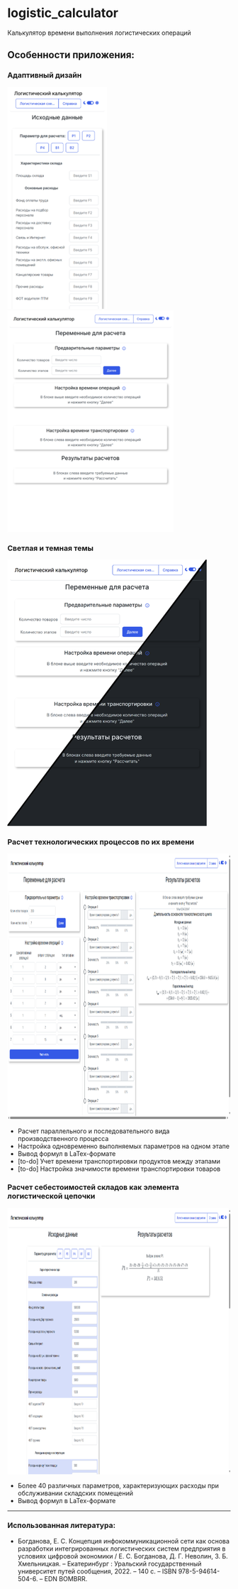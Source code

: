 # logistic_calculator
Калькулятор времени выполнения логистических операций

## Особенности приложения:
### Адаптивный дизайн
<kbd><img src="pictures/adaptive_phone.png" alt="drawing" height="500"/></kbd>
<kbd><img src="pictures/adaptive_ipad.png" alt="drawing" height="500"/></kbd>

### Светлая и темная темы
<kbd><img src="pictures/dark.png" alt="drawing" height="600"/></kbd>

### Расчет технологических процессов по их времени
<kbd><img src="pictures/time_calc.png" alt="drawing" height="600"/></kbd>

- Расчет параллельного и последовательного вида производственного процесса
- Настройка одновременно выполняемых параметров на одном этапе
- Вывод формул в LaTex-формате
- [to-do] Учет времени транспортировки продуктов между этапами
- [to-do] Настройка значимости времени транспортировки товаров


### Расчет себестоимостей складов как элемента логистической цепочки
<kbd><img src="pictures/price_calc.png" alt="drawing" height="600"/></kbd>

- Более 40 различных параметров, характеризующих расходы при обслуживании складских помещений
- Вывод формул в LaTex-формате

---

### Использованная литература:
- Богданова, Е. С. Концепция инфокоммуникационной сети как основа разработки интегрированных логистических систем предприятия в условиях цифровой экономики / Е. С. Богданова, Д. Г. Неволин, З. Б. Хмельницкая. – Екатеринбург : Уральский государственный университет путей сообщения, 2022. – 140 с. – ISBN 978-5-94614-504-6. – EDN BOMBRR.
